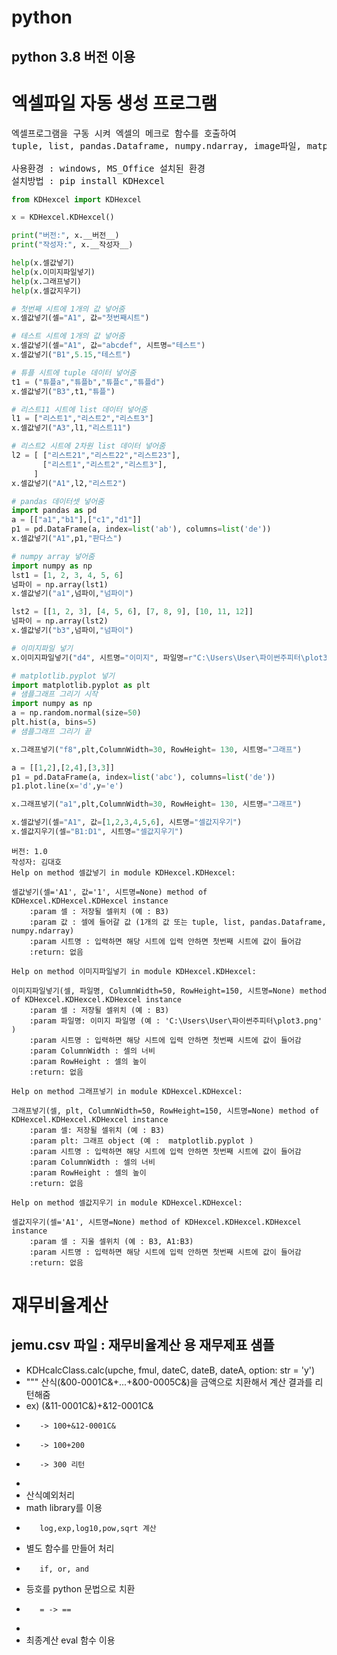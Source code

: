 # python
## python 3.8 버전 이용

# 엑셀파일 자동 생성 프로그램

<pre>
엑셀프로그램을 구동 시켜 엑셀의 메크로 함수를 호출하여 
tuple, list, pandas.Dataframe, numpy.ndarray, image파일, matplotlib.pyplot 을 넣어주는 프로그램임

사용환경 : windows, MS_Office 설치된 환경
설치방법 : pip install KDHexcel
</pre>

```python
from KDHexcel import KDHexcel

x = KDHexcel.KDHexcel()

print("버전:", x.__버전__)
print("작성자:", x.__작성자__)

help(x.셀값넣기)
help(x.이미지파일넣기)
help(x.그래프넣기)
help(x.셀값지우기)

# 첫번째 시트에 1개의 값 넣어줌
x.셀값넣기(셀="A1", 값="첫번째시트")

# 테스트 시트에 1개의 값 넣어줌
x.셀값넣기(셀="A1", 값="abcdef", 시트명="테스트")
x.셀값넣기("B1",5.15,"테스트")

# 튜플 시트에 tuple 데이터 넣어줌
t1 = ("튜플a","튜플b","튜플c","튜플d")
x.셀값넣기("B3",t1,"튜플")

# 리스트11 시트에 list 데이터 넣어줌
l1 = ["리스트1","리스트2","리스트3"]
x.셀값넣기("A3",l1,"리스트11")

# 리스트2 시트에 2차원 list 데이터 넣어줌
l2 = [ ["리스트21","리스트22","리스트23"],
       ["리스트1","리스트2","리스트3"],
     ]
x.셀값넣기("A1",l2,"리스트2")

# pandas 데이터셋 넣어줌
import pandas as pd
a = [["a1","b1"],["c1","d1"]]
p1 = pd.DataFrame(a, index=list('ab'), columns=list('de'))
x.셀값넣기("A1",p1,"판다스")

# numpy array 넣어줌
import numpy as np
lst1 = [1, 2, 3, 4, 5, 6]
넘파이 = np.array(lst1)
x.셀값넣기("a1",넘파이,"넘파이")

lst2 = [[1, 2, 3], [4, 5, 6], [7, 8, 9], [10, 11, 12]]
넘파이 = np.array(lst2)
x.셀값넣기("b3",넘파이,"넘파이")

# 이미지파일 넣기
x.이미지파일넣기("d4", 시트명="이미지", 파일명=r"C:\Users\User\파이썬주피터\plot3.png",ColumnWidth=50, RowHeight=150)

# matplotlib.pyplot 넣기
import matplotlib.pyplot as plt
# 샘플그래프 그리기 시작
import numpy as np
a = np.random.normal(size=50)
plt.hist(a, bins=5)
# 샘플그래프 그리기 끝

x.그래프넣기("f8",plt,ColumnWidth=30, RowHeight= 130, 시트명="그래프")

a = [[1,2],[2,4],[3,3]]
p1 = pd.DataFrame(a, index=list('abc'), columns=list('de'))
p1.plot.line(x='d',y='e')

x.그래프넣기("a1",plt,ColumnWidth=30, RowHeight= 130, 시트명="그래프")

x.셀값넣기(셀="A1", 값=[1,2,3,4,5,6], 시트명="셀값지우기")
x.셀값지우기(셀="B1:D1", 시트명="셀값지우기")
```

    버전: 1.0
    작성자: 김대호
    Help on method 셀값넣기 in module KDHexcel.KDHexcel:
    
    셀값넣기(셀='A1', 값='1', 시트명=None) method of KDHexcel.KDHexcel.KDHexcel instance
        :param 셀 : 저장될 셀위치 (예 : B3)
        :param 값 : 셀에 들어갈 값 (1개의 값 또는 tuple, list, pandas.Dataframe, numpy.ndarray)
        :param 시트명 : 입력하면 해당 시트에 입력 안하면 첫번째 시트에 값이 들어감
        :return: 없음
    
    Help on method 이미지파일넣기 in module KDHexcel.KDHexcel:
    
    이미지파일넣기(셀, 파일명, ColumnWidth=50, RowHeight=150, 시트명=None) method of KDHexcel.KDHexcel.KDHexcel instance
        :param 셀 : 저장될 셀위치 (예 : B3)
        :param 파일명: 이미지 파일명 (예 : 'C:\Users\User\파이썬주피터\plot3.png' )
        :param 시트명 : 입력하면 해당 시트에 입력 안하면 첫번째 시트에 값이 들어감
        :param ColumnWidth : 셀의 너비
        :param RowHeight : 셀의 높이
        :return: 없음
    
    Help on method 그래프넣기 in module KDHexcel.KDHexcel:
    
    그래프넣기(셀, plt, ColumnWidth=50, RowHeight=150, 시트명=None) method of KDHexcel.KDHexcel.KDHexcel instance
        :param 셀: 저장될 셀위치 (예 : B3)
        :param plt: 그래프 object (예 :  matplotlib.pyplot )
        :param 시트명 : 입력하면 해당 시트에 입력 안하면 첫번째 시트에 값이 들어감
        :param ColumnWidth : 셀의 너비
        :param RowHeight : 셀의 높이
        :return: 없음
    
    Help on method 셀값지우기 in module KDHexcel.KDHexcel:
    
    셀값지우기(셀='A1', 시트명=None) method of KDHexcel.KDHexcel.KDHexcel instance
        :param 셀 : 지울 셀위치 (예 : B3, A1:B3)
        :param 시트명 : 입력하면 해당 시트에 입력 안하면 첫번째 시트에 값이 들어감
        :return: 없음
    
    




# 재무비율계산
## jemu.csv 파일 : 재무비율계산 용 재무제표 샘플


*    KDHcalcClass.calc(upche, fmul, dateC, dateB, dateA, option: str = 'y')
*    """ 산식(&00-0001C&+...+&00-0005C&)을 금액으로 치환해서 계산 결과를 리턴해줌
*    ex) (&11-0001C&)+&12-0001C&
*        -> 100+&12-0001C&
*        -> 100+200
*        -> 300 리턴
*
*    산식예외처리
*    math library를 이용 
*        log,exp,log10,pow,sqrt 계산
*    별도 함수를 만들어 처리 
*        if, or, and
*    등호를 python 문법으로 치환
*        = -> ==
*
*    최종계산 eval 함수 이용
